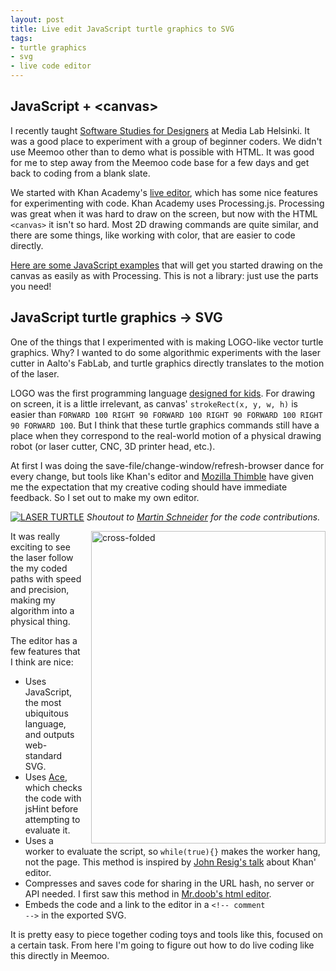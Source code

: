 ```yaml
--- 
layout: post
title: Live edit JavaScript turtle graphics to SVG
tags: 
- turtle graphics
- svg
- live code editor
---
```


## JavaScript + &lt;canvas&gt;

I recently taught [Software Studies for Designers](http://softwarestudies.mlog.taik.fi/) at Media Lab Helsinki. It was a good place to experiment with a group of beginner coders. We didn't use Meemoo other than to demo what is possible with HTML. It was good for me to step away from the Meemoo code base for a few days and get back to coding from a blank slate. 

We started with Khan Academy's [live editor](http://www.khanacademy.org/cs/ring-toy/1321912374), which has some nice features for experimenting with code. Khan Academy uses Processing.js. Processing was great when it was hard to draw on the screen, but now with the HTML <code>&lt;canvas&gt;</code> it isn't so hard. Most 2D drawing commands are quite similar, and there are some things, like working with color, that are easier to code directly. 

[Here are some JavaScript examples](https://github.com/forresto/web-interactive-workshop/#processing-not-processing) that will get you started drawing on the canvas as easily as with Processing. This is not a library: just use the parts you need!

## JavaScript turtle graphics → SVG

One of the things that I experimented with is making LOGO-like vector turtle graphics. Why? I wanted to do some algorithmic experiments with the laser cutter in Aalto's FabLab, and turtle graphics directly translates to the motion of the laser.

LOGO was the first programming language [designed for kids](http://www.amazon.com/The-Childrens-Machine-Rethinking-Computer/dp/0465010636/). For drawing on screen, it is a little irrelevant, as canvas' `strokeRect(x, y, w, h)` is easier than `FORWARD 100 RIGHT 90 FORWARD 100 RIGHT 90 FORWARD 100 RIGHT 90 FORWARD 100`. But I think that these turtle graphics commands still have a place when they correspond to the real-world motion of a physical drawing robot (or laser cutter, CNC, 3D printer head, etc.).

At first I was doing the save-file/change-window/refresh-browser dance for every change, but tools like Khan's editor and [Mozilla Thimble](https://thimble.webmaker.org/p/fyxg/edit) have given me the expectation that my creative coding should have immediate feedback. So I set out to make my own editor.

[![LASER TURTLE](http://meemoo.org/images/LASER-TURTLE.png)](http://forresto.github.io/turtle-svg/#code/jY7LDoIwEEX3/Yq7LIlIwWCMRFcuXfoDDZliEyimlLow/LsFNUaN0d2cM3ceSYKdlWdIWCp722lP6E6ypFjputamQrCe1sxLi46qhozbk6ncERukecFUb0qnW4PeaMe1IytHjHBhgFZ4KmwhbhpvYcRIo2JqWC7mWX6HrynFX175Ff9n6cAG1rSeDi1fiBkyEazrrRk5WQWY5pah+Dz+aF0B) 
*Shoutout to [Martin Schneider](https://github.com/craftoid) for the code contributions.*

<a href="http://www.flickr.com/photos/forresto/8447807698/" title="cross-folded by fo.ol, on Flickr"><img src="http://farm9.staticflickr.com/8373/8447807698_d61b0707ba.jpg" width="375" height="500" alt="cross-folded" align="right" style="margin-left:1em;" /></a> It was really exciting to see the laser follow the my coded paths with speed and precision, making my algorithm into a physical thing.

The editor has a few features that I think are nice:

* Uses JavaScript, the most ubiquitous language, and outputs web-standard SVG.
* Uses [Ace](http://ace.ajax.org/), which checks the code with jsHint before attempting to evaluate it.
* Uses a worker to evaluate the script, so `while(true){}` makes the worker hang, not the page. This method is inspired by [John Resig's talk](http://ejohn.org/blog/talk-khan-academy-computer-science/) about Khan' editor.
* Compresses and saves code for sharing in the URL hash, no server or API needed. I first saw this method in [Mr.doob's html editor](https://github.com/mrdoob/htmleditor).
* Embeds the code and a link to the editor in a <code>&lt;!-- comment --&gt;</code> in the exported SVG.

It is pretty easy to piece together coding toys and tools like this, focused on a certain task. From here I'm going to figure out how to do live coding like this directly in Meemoo.
